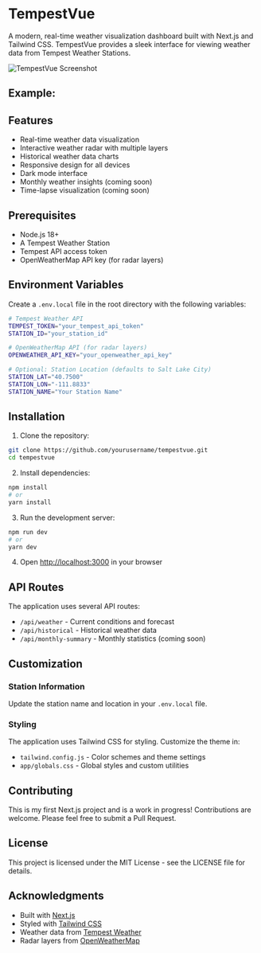 # TempestVue

A modern, real-time weather visualization dashboard built with Next.js and Tailwind CSS. TempestVue provides a sleek interface for viewing weather data from Tempest Weather Stations.

![TempestVue Screenshot](public/og-image.png)

## Example: 

## Features

- Real-time weather data visualization
- Interactive weather radar with multiple layers
- Historical weather data charts
- Responsive design for all devices
- Dark mode interface
- Monthly weather insights (coming soon)
- Time-lapse visualization (coming soon)

## Prerequisites

- Node.js 18+ 
- A Tempest Weather Station
- Tempest API access token
- OpenWeatherMap API key (for radar layers)

## Environment Variables

Create a `.env.local` file in the root directory with the following variables:

```bash
# Tempest Weather API
TEMPEST_TOKEN="your_tempest_api_token"
STATION_ID="your_station_id"

# OpenWeatherMap API (for radar layers)
OPENWEATHER_API_KEY="your_openweather_api_key"

# Optional: Station Location (defaults to Salt Lake City)
STATION_LAT="40.7500"
STATION_LON="-111.8833"
STATION_NAME="Your Station Name"
```

## Installation

1. Clone the repository:
```bash
git clone https://github.com/yourusername/tempestvue.git
cd tempestvue
```

2. Install dependencies:
```bash
npm install
# or
yarn install
```

3. Run the development server:
```bash
npm run dev
# or
yarn dev
```

4. Open [http://localhost:3000](http://localhost:3000) in your browser

## API Routes

The application uses several API routes:

- `/api/weather` - Current conditions and forecast
- `/api/historical` - Historical weather data
- `/api/monthly-summary` - Monthly statistics (coming soon)

## Customization

### Station Information
Update the station name and location in your `.env.local` file.

### Styling
The application uses Tailwind CSS for styling. Customize the theme in:
- `tailwind.config.js` - Color schemes and theme settings
- `app/globals.css` - Global styles and custom utilities

## Contributing

This is my first Next.js project and is a work in progress! Contributions are welcome. Please feel free to submit a Pull Request.

## License

This project is licensed under the MIT License - see the LICENSE file for details.

## Acknowledgments

- Built with [Next.js](https://nextjs.org/)
- Styled with [Tailwind CSS](https://tailwindcss.com/)
- Weather data from [Tempest Weather](https://weatherflow.com/tempest-weather-system/)
- Radar layers from [OpenWeatherMap](https://openweathermap.org/)


